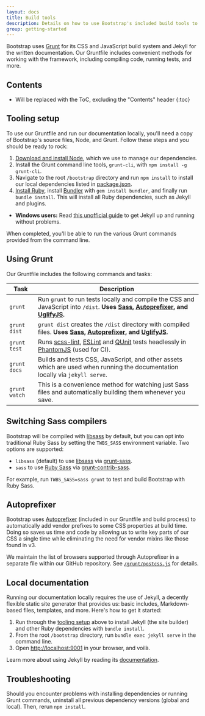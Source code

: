 ```yaml
---
layout: docs
title: Build tools
description: Details on how to use Bootstrap's included build tools to compile source code, run tests, and more.
group: getting-started
---
```


Bootstrap uses [Grunt](http://gruntjs.com) for its CSS and JavaScript build system and Jekyll for the written documentation. Our Gruntfile includes convenient methods for working with the framework, including compiling code, running tests, and more.

## Contents

* Will be replaced with the ToC, excluding the "Contents" header
{:toc}

## Tooling setup

To use our Gruntfile and run our documentation locally, you'll need a copy of Bootstrap's source files, Node, and Grunt. Follow these steps and you should be ready to rock:

1. [Download and install Node](https://nodejs.org/download/), which we use to manage our dependencies.
2. Install the Grunt command line tools, `grunt-cli`, with `npm install -g grunt-cli`.
3. Navigate to the root `/bootstrap` directory and run `npm install` to install our local dependencies listed in [package.json](https://github.com/twbs/bootstrap/blob/master/package.json).
4. [Install Ruby][install-ruby], install [Bundler][gembundler] with `gem install bundler`, and finally run `bundle install`. This will install all Ruby dependencies, such as Jekyll and plugins.
  - **Windows users:** Read [this unofficial guide](http://jekyll-windows.juthilo.com/) to get Jekyll up and running without problems.

When completed, you'll be able to run the various Grunt commands provided from the command line.

[install-ruby]: https://www.ruby-lang.org/en/documentation/installation/
[gembundler]: https://bundler.io/

## Using Grunt

Our Gruntfile includes the following commands and tasks:

| Task | Description |
| --- | --- |
| `grunt` | Run `grunt` to run tests locally and compile the CSS and JavaScript into `/dist`. **Uses [Sass](http://sass-lang.com/), [Autoprefixer][autoprefixer], and [UglifyJS](http://lisperator.net/uglifyjs/).** |
| `grunt dist` | `grunt dist` creates the `/dist` directory with compiled files. **Uses [Sass](http://sass-lang.com/), [Autoprefixer][autoprefixer], and [UglifyJS](http://lisperator.net/uglifyjs/).** |
| `grunt test` | Runs [scss-lint](https://github.com/brigade/scss-lint), [ESLint](http://eslint.org/) and [QUnit](https://qunitjs.com/) tests headlessly in [PhantomJS](http://phantomjs.org/) (used for CI). |
| `grunt docs` | Builds and tests CSS, JavaScript, and other assets which are used when running the documentation locally via `jekyll serve`. |
| `grunt watch` | This is a convenience method for watching just Sass files and automatically building them whenever you save. |

## Switching Sass compilers

Bootstrap will be compiled with [libsass][libsass] by default, but you can opt into traditional Ruby Sass by setting the `TWBS_SASS` environment variable. Two options are supported:

* `libsass` (default) to use [libsass][libsass] via [grunt-sass][grunt-sass].
* `sass` to use [Ruby Sass][ruby-sass] via [grunt-contrib-sass][grunt-contrib-sass].

For example, run `TWBS_SASS=sass grunt` to test and build Bootstrap with Ruby Sass.

## Autoprefixer

Bootstrap uses [Autoprefixer][autoprefixer] (included in our Gruntfile and build process) to automatically add vendor prefixes to some CSS properties at build time. Doing so saves us time and code by allowing us to write key parts of our CSS a single time while eliminating the need for vendor mixins like those found in v3.

We maintain the list of browsers supported through Autoprefixer in a separate file within our GitHub repository. See [`/grunt/postcss.js`](https://github.com/twbs/bootstrap/blob/master/grunt/postcss.js) for details.

## Local documentation

Running our documentation locally requires the use of Jekyll, a decently flexible static site generator that provides us: basic includes, Markdown-based files, templates, and more. Here's how to get it started:

1. Run through the [tooling setup](#tooling-setup) above to install Jekyll (the site builder) and other Ruby dependencies with `bundle install`.
2. From the root `/bootstrap` directory, run `bundle exec jekyll serve` in the command line.
3. Open <http://localhost:9001> in your browser, and voilà.

Learn more about using Jekyll by reading its [documentation](https://jekyllrb.com/docs/home/).

## Troubleshooting

Should you encounter problems with installing dependencies or running Grunt commands, uninstall all previous dependency versions (global and local). Then, rerun `npm install`.

[ruby-sass]: https://github.com/sass/sass
[grunt-contrib-sass]: https://github.com/gruntjs/grunt-contrib-sass
[libsass]: https://github.com/sass/libsass
[grunt-sass]: https://github.com/sindresorhus/grunt-sass
[autoprefixer]: https://github.com/postcss/autoprefixer
